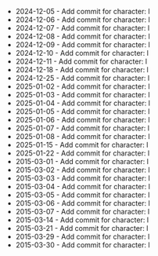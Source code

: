 - 2024-12-05 - Add commit for character: l
- 2024-12-06 - Add commit for character: l
- 2024-12-07 - Add commit for character: l
- 2024-12-08 - Add commit for character: l
- 2024-12-09 - Add commit for character: l
- 2024-12-10 - Add commit for character: l
- 2024-12-11 - Add commit for character: l
- 2024-12-18 - Add commit for character: l
- 2024-12-25 - Add commit for character: l
- 2025-01-02 - Add commit for character: l
- 2025-01-03 - Add commit for character: l
- 2025-01-04 - Add commit for character: l
- 2025-01-05 - Add commit for character: l
- 2025-01-06 - Add commit for character: l
- 2025-01-07 - Add commit for character: l
- 2025-01-08 - Add commit for character: l
- 2025-01-15 - Add commit for character: l
- 2025-01-22 - Add commit for character: l
- 2015-03-01 - Add commit for character: l
- 2015-03-02 - Add commit for character: l
- 2015-03-03 - Add commit for character: l
- 2015-03-04 - Add commit for character: l
- 2015-03-05 - Add commit for character: l
- 2015-03-06 - Add commit for character: l
- 2015-03-07 - Add commit for character: l
- 2015-03-14 - Add commit for character: l
- 2015-03-21 - Add commit for character: l
- 2015-03-29 - Add commit for character: l
- 2015-03-30 - Add commit for character: l
